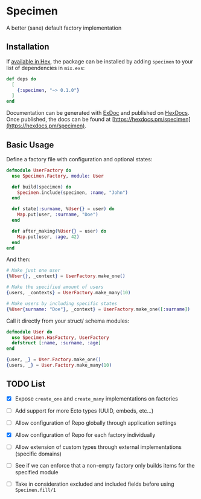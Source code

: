 # Specimen

A better (sane) default factory implementation  

## Installation

If [available in Hex](https://hex.pm/docs/publish), the package can be installed
by adding `specimen` to your list of dependencies in `mix.exs`:

```elixir
def deps do
  [
    {:specimen, "~> 0.1.0"}
  ]
end
```

Documentation can be generated with [ExDoc](https://github.com/elixir-lang/ex_doc)
and published on [HexDocs](https://hexdocs.pm). Once published, the docs can
be found at [https://hexdocs.pm/specimen](https://hexdocs.pm/specimen).

## Basic Usage

Define a factory file with configuration and optional states:

```elixir
defmodule UserFactory do
  use Specimen.Factory, module: User

  def build(specimen) do
    Specimen.include(specimen, :name, "John")
  end

  def state(:surname, %User{} = user) do
    Map.put(user, :surname, "Doe")
  end

  def after_making(%User{} = user) do
    Map.put(user, :age, 42)
  end  
end
```

And then:

```elixir
# Make just one user
{%User{}, _context} = UserFactory.make_one()

# Make the specified amount of users
{users, _contexts} = UserFactory.make_many(10)

# Make users by including specific states
{%User{surname: "Doe"}, _context} = UserFactory.make_one([:surname])
```

Call it directly from your struct/ schema modules:

```elixir
defmodule User do
  use Specimen.HasFactory, UserFactory
  defstruct [:name, :surname, :age]
end
```

```elixir
{user, _} = User.Factory.make_one()
{users, _} = User.Factory.make_many(10)
```

## TODO List

- [x] Expose `create_one` and `create_many` implementations on factories
- [ ] Add support for more Ecto types (UUID, embeds, etc...)
- [ ] Allow configuration of Repo globally through application settings
- [x] Allow configuration of Repo for each factory individually
- [ ] Allow extension of custom types through external implementations (specific domains)
- [ ] See if we can enforce that a non-empty factory only builds items for the specified module
- [ ] Take in consideration excluded and included fields before using `Specimen.fill/1`
 
